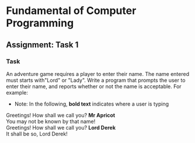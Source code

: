 # Fundamental of Computer Programming

## Assignment: Task 1

### Task

An adventure game requires a player to enter their name. The name entered must
starts with"Lord" or "Lady". Write a program that prompts the user to enter their
name, and reports whether or not the name is acceptable. For example:

- Note: In the following, **bold text** indicates where a user is typing

Greetings! How shall we call you? **Mr Apricot**<br>
You may not be known by that name!<br>
Greetings! How shall we call you? **Lord Derek**<br>
It shall be so, Lord Derek!<br>
